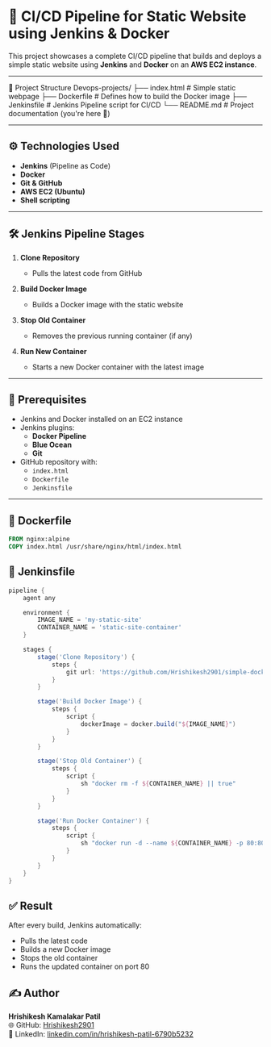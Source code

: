 # 🚀 CI/CD Pipeline for Static Website using Jenkins & Docker

This project showcases a complete CI/CD pipeline that builds and deploys a simple static website using **Jenkins** and **Docker** on an **AWS EC2 instance**.

---

📁 Project Structure
Devops-projects/
├── index.html       # Simple static webpage
├── Dockerfile       # Defines how to build the Docker image
├── Jenkinsfile      # Jenkins Pipeline script for CI/CD
└── README.md        # Project documentation (you're here 🚀)


---

## ⚙️ Technologies Used

- **Jenkins** (Pipeline as Code)
- **Docker**
- **Git & GitHub**
- **AWS EC2 (Ubuntu)**
- **Shell scripting**

---

## 🛠️ Jenkins Pipeline Stages

1. **Clone Repository**
    - Pulls the latest code from GitHub

2. **Build Docker Image**
    - Builds a Docker image with the static website

3. **Stop Old Container**
    - Removes the previous running container (if any)

4. **Run New Container**
    - Starts a new Docker container with the latest image

---

## 🧪 Prerequisites

- Jenkins and Docker installed on an EC2 instance
- Jenkins plugins:
  - **Docker Pipeline**
  - **Blue Ocean**
  - **Git**
- GitHub repository with:
  - `index.html`
  - `Dockerfile`
  - `Jenkinsfile`

---

## 🐳 Dockerfile

```dockerfile
FROM nginx:alpine
COPY index.html /usr/share/nginx/html/index.html
```



## 📄 Jenkinsfile

```groovy
pipeline {
    agent any

    environment {
        IMAGE_NAME = 'my-static-site'
        CONTAINER_NAME = 'static-site-container'
    }

    stages {
        stage('Clone Repository') {
            steps {
                git url: 'https://github.com/Hrishikesh2901/simple-docker-website.git'
            }
        }

        stage('Build Docker Image') {
            steps {
                script {
                    dockerImage = docker.build("${IMAGE_NAME}")
                }
            }
        }

        stage('Stop Old Container') {
            steps {
                script {
                    sh "docker rm -f ${CONTAINER_NAME} || true"
                }
            }
        }

        stage('Run Docker Container') {
            steps {
                script {
                    sh "docker run -d --name ${CONTAINER_NAME} -p 80:80 ${IMAGE_NAME}"
                }
            }
        }
    }
}
```


## ✅ Result

After every build, Jenkins automatically:

- Pulls the latest code
- Builds a new Docker image
- Stops the old container
- Runs the updated container on port 80

## ✍️ Author

**Hrishikesh Kamalakar Patil**  
🌐 GitHub: [Hrishikesh2901](https://github.com/Hrishikesh2901)  
🔗 LinkedIn: [linkedin.com/in/hrishikesh-patil-6790b5232](https://www.linkedin.com/in/hrishikesh-patil-6790b5232)
